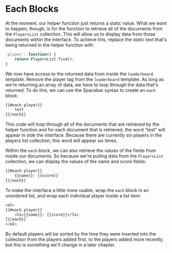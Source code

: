 # Each Blocks

At the moment, our helper function just returns a static value. What we want to happen, though, is for the function to retrieve all of the documents from the `PlayersList` collection. This will allow us to display data from those documents within the interface. To achieve this, replace the static text that's being returned in the helper function with

```js
'player': function() {
	return PlayersList.find();
}
```

We now have access to the returned data from inside the `leaderboard` template. Remove the player tag from the `leaderboard` template. As long as we're returning an array of data, we have to loop through the data that's returned. To do this, we can use the Spacebar syntax to create an `each` block:

```html
{{#each player}}
	test
{{/each}}
```

This code will loop through all of the documents that are retrieved by the helper function and for each document that is retrieved, the word "test" will appear in side the interface. Because there are currently six players in the players list collection, this word will appear six times.

Within the `each` block, we can also retrieve the values of the fields from inside our documents. So because we're pulling data from the `PlayersList` collection, we can display the values of the name and score fields:

```html
{{#each player}}
	{{name}}: {{score}}
{{/each}}
```

To make the interface a little more usable, wrap the `each` block in an unordered list, and wrap each individual player inside a list item:

```html
<ul>
{{#each player}}
	<li>{{name}}: {{score}}</li>
{{/each}}
</ul>
```

By default players will be sorted by the time they were inserted into the collection from the players added first, to the players added more recently, but this is something we'll change in a later chapter.